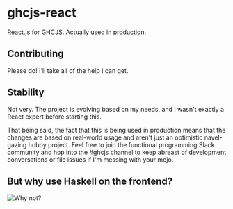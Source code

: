 # ghcjs-react

React.js for GHCJS. Actually used in production.

## Contributing

Please do! I'll take all of the help I can get.

## Stability

Not very. The project is evolving based on my needs, and I wasn't exactly a React expert before starting this.

That being said, the fact that this is being used in production means that the changes are based on real-world usage
and aren't just an optimistic navel-gazing hobby project. Feel free to join the functional programming Slack community
and hop into the #ghcjs channel to keep abreast of development conversations or file issues if I'm messing with your
mojo.

## But why use Haskell on the frontend?

![Why not?](http://i.imgur.com/CP50q0h.jpg)
